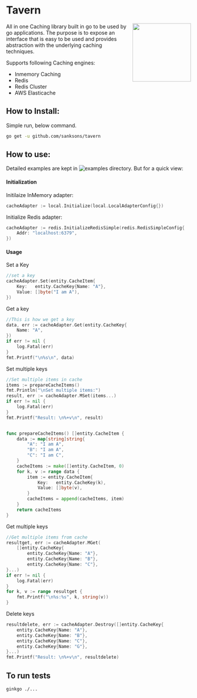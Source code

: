 # Tavern
<img align="right" width="159px" src="http://sanksons.com/techimages/tavern.jpg">


All in one Caching library built in go to be used by go applications. The purpose is to expose an interface that is easy to be used and provides abstraction with the underlying caching techniques.

Supports following Caching engines:
- Inmemory Caching
- Redis
- Redis Cluster
- AWS Elasticache

## How to Install:

Simple run, below command.

```bash
go get -u github.com/sanksons/tavern
```
## How to use:

Detailed examples are kept in ![examples](https://github.com/sanksons/tavern/tree/master/examples) directory. But for a quick view: 

#### Initialization

Initilaize InMemory adapter:
```go
cacheAdapter := local.Initialize(local.LocalAdapterConfig{})
```
Initialize Redis adapter:
```go
cacheAdapter := redis.InitializeRedisSimple(redis.RedisSimpleConfig{
    Addr: "localhost:6379",
})
```
#### Usage

Set a Key
```go
//set a key
cacheAdapter.Set(entity.CacheItem{
    Key:   entity.CacheKey{Name: "A"},
    Value: []byte("I am A"),
})
```
Get a key
```go
//This is how we get a key
data, err := cacheAdapter.Get(entity.CacheKey{
    Name: "A",
})
if err != nil {
    log.Fatal(err)
}
fmt.Printf("\n%s\n", data)
```
Set multiple keys

```go
//Set multiple items in cache
items := prepareCacheItems()
fmt.Println("\nSet multiple items:")
result, err := cacheAdapter.MSet(items...)
if err != nil {
    log.Fatal(err)
}
fmt.Printf("Result: \n%+v\n", result)


func prepareCacheItems() []entity.CacheItem {
    data := map[string]string{
        "A": "I am A",
        "B": "I am A",
        "C": "I am C",
    }
    cacheItems := make([]entity.CacheItem, 0)
    for k, v := range data {
        item := entity.CacheItem{
            Key:   entity.CacheKey(k),
            Value: []byte(v),
        }
        cacheItems = append(cacheItems, item)
    }
    return cacheItems
}
```
Get multiple keys
```go
//Get multiple items from cache
resultget, err := cacheAdapter.MGet(
    []entity.CacheKey{
        entity.CacheKey{Name: "A"},
        entity.CacheKey{Name: "B"},
        entity.CacheKey{Name: "C"},
}...)
if err != nil {
    log.Fatal(err)
}
for k, v := range resultget {
    fmt.Printf("\n%s:%s", k, string(v))
}
```
Delete keys
```go
resultdelete, err := cacheAdapter.Destroy([]entity.CacheKey{
    entity.CacheKey{Name: "A"},
    entity.CacheKey{Name: "B"},
    entity.CacheKey{Name: "C"},
    entity.CacheKey{Name: "G"},
}...)
fmt.Printf("Result: \n%+v\n", resultdelete)
```
## To run tests
```
ginkgo ./...
```
